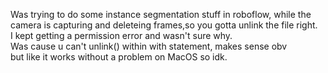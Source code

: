 Was trying to do some instance segmentation stuff in roboflow, while the camera is capturing and deleteing frames,so you gotta unlink the file right.<br/> 
I kept getting a permission error and wasn't sure why.<br/> 
Was cause u can't unlink() within with statement, makes sense obv<br/> 
but like it works without a problem on MacOS so idk. 
